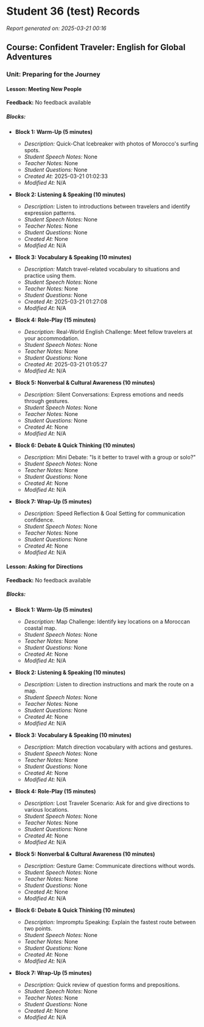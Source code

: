 # Student 36 (test) Records

*Report generated on: 2025-03-21 00:16*

## Course: Confident Traveler: English for Global Adventures

### Unit: Preparing for the Journey

#### Lesson: Meeting New People

**Feedback:** No feedback available

##### Blocks:
- **Block 1: Warm-Up (5 minutes)**
  - *Description:* Quick-Chat Icebreaker with photos of Morocco's surfing spots.
  - *Student Speech Notes:* None
  - *Teacher Notes:* None
  - *Student Questions:* None
  - *Created At:* 2025-03-21 01:02:33
  - *Modified At:* N/A

- **Block 2: Listening & Speaking (10 minutes)**
  - *Description:* Listen to introductions between travelers and identify expression patterns.
  - *Student Speech Notes:* None
  - *Teacher Notes:* None
  - *Student Questions:* None
  - *Created At:* None
  - *Modified At:* N/A

- **Block 3: Vocabulary & Speaking (10 minutes)**
  - *Description:* Match travel-related vocabulary to situations and practice using them.
  - *Student Speech Notes:* None
  - *Teacher Notes:* None
  - *Student Questions:* None
  - *Created At:* 2025-03-21 01:27:08
  - *Modified At:* N/A

- **Block 4: Role-Play (15 minutes)**
  - *Description:* Real-World English Challenge: Meet fellow travelers at your accommodation.
  - *Student Speech Notes:* None
  - *Teacher Notes:* None
  - *Student Questions:* None
  - *Created At:* 2025-03-21 01:05:27
  - *Modified At:* N/A

- **Block 5: Nonverbal & Cultural Awareness (10 minutes)**
  - *Description:* Silent Conversations: Express emotions and needs through gestures.
  - *Student Speech Notes:* None
  - *Teacher Notes:* None
  - *Student Questions:* None
  - *Created At:* None
  - *Modified At:* N/A

- **Block 6: Debate & Quick Thinking (10 minutes)**
  - *Description:* Mini Debate: "Is it better to travel with a group or solo?"
  - *Student Speech Notes:* None
  - *Teacher Notes:* None
  - *Student Questions:* None
  - *Created At:* None
  - *Modified At:* N/A

- **Block 7: Wrap-Up (5 minutes)**
  - *Description:* Speed Reflection & Goal Setting for communication confidence.
  - *Student Speech Notes:* None
  - *Teacher Notes:* None
  - *Student Questions:* None
  - *Created At:* None
  - *Modified At:* N/A

#### Lesson: Asking for Directions

**Feedback:** No feedback available

##### Blocks:
- **Block 1: Warm-Up (5 minutes)**
  - *Description:* Map Challenge: Identify key locations on a Moroccan coastal map.
  - *Student Speech Notes:* None
  - *Teacher Notes:* None
  - *Student Questions:* None
  - *Created At:* None
  - *Modified At:* N/A

- **Block 2: Listening & Speaking (10 minutes)**
  - *Description:* Listen to direction instructions and mark the route on a map.
  - *Student Speech Notes:* None
  - *Teacher Notes:* None
  - *Student Questions:* None
  - *Created At:* None
  - *Modified At:* N/A

- **Block 3: Vocabulary & Speaking (10 minutes)**
  - *Description:* Match direction vocabulary with actions and gestures.
  - *Student Speech Notes:* None
  - *Teacher Notes:* None
  - *Student Questions:* None
  - *Created At:* None
  - *Modified At:* N/A

- **Block 4: Role-Play (15 minutes)**
  - *Description:* Lost Traveler Scenario: Ask for and give directions to various locations.
  - *Student Speech Notes:* None
  - *Teacher Notes:* None
  - *Student Questions:* None
  - *Created At:* None
  - *Modified At:* N/A

- **Block 5: Nonverbal & Cultural Awareness (10 minutes)**
  - *Description:* Gesture Game: Communicate directions without words.
  - *Student Speech Notes:* None
  - *Teacher Notes:* None
  - *Student Questions:* None
  - *Created At:* None
  - *Modified At:* N/A

- **Block 6: Debate & Quick Thinking (10 minutes)**
  - *Description:* Impromptu Speaking: Explain the fastest route between two points.
  - *Student Speech Notes:* None
  - *Teacher Notes:* None
  - *Student Questions:* None
  - *Created At:* None
  - *Modified At:* N/A

- **Block 7: Wrap-Up (5 minutes)**
  - *Description:* Quick review of question forms and prepositions.
  - *Student Speech Notes:* None
  - *Teacher Notes:* None
  - *Student Questions:* None
  - *Created At:* None
  - *Modified At:* N/A

